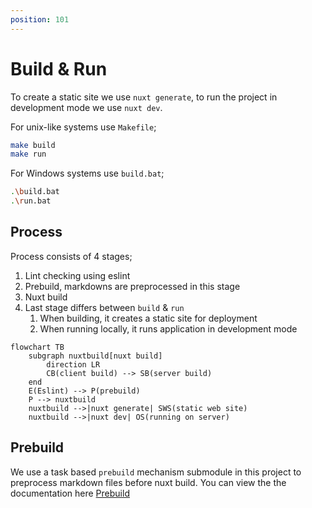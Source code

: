 ```yaml
---
position: 101
---
```


# Build & Run

To create a static site we use `nuxt generate`, to run the project in
development mode we use `nuxt dev`.

For unix-like systems use `Makefile`;

```bash
make build
make run
```

For Windows systems use `build.bat`;

```bash
.\build.bat
.\run.bat
```

## Process

Process consists of 4 stages;

1. Lint checking using eslint
1. Prebuild, markdowns are preprocessed in this stage
1. Nuxt build
1. Last stage differs between `build` & `run`
   1. When building, it creates a static site for deployment
   1. When running locally, it runs application in development mode

```mermaid
flowchart TB
    subgraph nuxtbuild[nuxt build]
        direction LR
        CB(client build) --> SB(server build)
    end
    E(Eslint) --> P(prebuild)
    P --> nuxtbuild
    nuxtbuild -->|nuxt generate| SWS(static web site)
    nuxtbuild -->|nuxt dev| OS(running on server)
```

## Prebuild

We use a task based `prebuild` mechanism submodule in this project to 
preprocess markdown files before nuxt build. You can view the 
the documentation here [Prebuild](https://github.com/mouseless/prebuild)